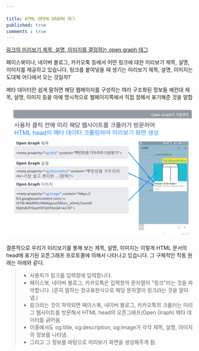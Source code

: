 ```yaml
---

title: HTML OPEN GRAPH 태그
published: true
comments : true
---
```


[링크의 미리보기 제목, 설명, 이미지를 결정하는 open graph 태그](http://blog.ab180.co/open-graph-as-a-website-preview/)

페이스북이나, 네이버 블로그, 카카오톡 등에서 어떤 링크에 대한 미리보기 제목, 설명, 이미지를 제공하고 있습니다. 링크를 붙여넣을 때 생기는 미리보기 제목, 설명, 이미지는 도대체 어디에서 오는 것일까?

메타 데이터란 쉽게 말하면 해당 웹페이지를 구성하는 여러 구조화된 정보들 예컨대 제목, 설명, 이미지 등을 아예 명시적으로 웹페이지쪽에서 직접 정해서 표기해준 것을 말합


![](/assets/imgs/2017/05/02/open-grapth-tag-preview-201705021040.png)

결론적으로 우리가 미리보기를 통해 보는 제목, 설명, 이미지는 이렇게 HTML 문서의 head에 표기된 오픈그래프 프로토콜에 의해서 나타나고 있습니다. 그 구체적인 작동 원래는 아래와 같다.

> - 사용자가 링크를 입력창에 입력합니다.
> - 페이스북, 네이버 블로그, 카카오톡은 입력창의 문자열이 "링크"라는 것을 파악합니다. (흔히 말하는 정규표현식으로 해당 문자열이 링크라는 것을 알아냄.)
> - 링크라는 것이 파악되면 페이스북, 네이버 블로그, 카카오톡의 크롤러는 미리 그 웹사이트를 방문해서 HTML head의 오픈그래프(Open Graph) 메타 데이터를 긁어옴.
> - 이중에서도 og:title, og:description, og:image가 각각 제목, 설명, 이미지의 정보를 나타냄.
> - 그리고 그 정보를 바탕으로 미리보기 화면을 생성해주게 됨.
